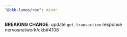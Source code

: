```yaml
---
"@ckb-lumos/rpc": minor
---
```


**BREAKING CHANGE**: update `get_transaction` response nervosnetwork/ckb#4108
